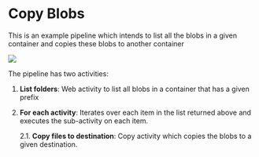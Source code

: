 # Copy Blobs

This is an example pipeline which intends to list all the blobs in a given container and copies these blobs to another container

<image src="copy_blobs.png"></img>

The pipeline has two activities:

1. **List folders**: Web activity to list all blobs in a container that has a given prefix
2. **For each activity**: Iterates over each item in the list returned above and executes the sub-activity on each item.

    2.1. **Copy files to destination**: Copy activity which copies the blobs to a given destination.
